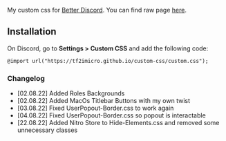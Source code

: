 My custom css for [Better Discord](https://betterdiscord.app/).
You can find raw page [here](https://tf2imicro.github.io/custom-css/custom.css).
## Installation
On Discord, go to **Settings > Custom CSS** and add the following code:

    @import url("https://tf2imicro.github.io/custom-css/custom.css");
### Changelog
+ [02.08.22] Added Roles Backgrounds
+ [02.08.22] Added MacOs Titlebar Buttons with my own twist
+ [03.08.22] Fixed UserPopout-Border.css to work again
+ [04.08.22] Fixed UserPopout-Border.css so popout is interactable
+ [22.08.22] Added Nitro Store to Hide-Elements.css and removed some unnecessary classes
